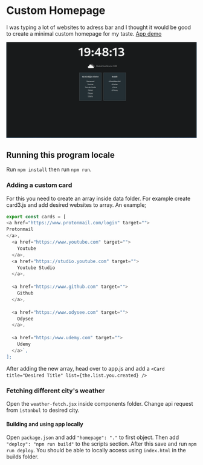 # Custom Homepage

I was typing a lot of websites to adress bar and I thought it would be good to create a minimal custom homepage for my taste.
[App demo](https://yusufipk.github.io/custom-homepage/)

![Image of the app](./src/img/homepage.png)

## Running this program locale

Run `npm install` then run `npm run`.

### Adding a custom card

For this you need to create an array inside data folder. For example create card3.js and add desired websites to array. An example;

```javascript
export const cards = [
<a href="https://www.protonmail.com/login" target="">
Protonmail
</a>,
  <a href="https://www.youtube.com" target="">
    Youtube
  </a>,
  <a href="https://studio.youtube.com" target="">
    Youtube Studio
  </a>,

  <a href="https://www.github.com" target="">
    Github
  </a>,

  <a href="https://www.odysee.com" target="">
    Odysee
  </a>,

  <a href="https:/www.udemy.com" target="">
    Udemy
  </a>`,
];
```

After adding the new array, head over to app.js and add a `<Card title="Desired Title" list={the.list.you.created} />`

### Fetching different city's weather

Open the `weather-fetch.jsx` inside components folder. Change api request from `istanbul` to desired city.

#### Building and using app locally

Open `package.json` and add `"homepage": "."` to first object. Then add `"deploy": "npm run build"` to the scripts section. After this save and run `npm run deploy`. You should be able to locally access using `index.html` in the builds folder.
